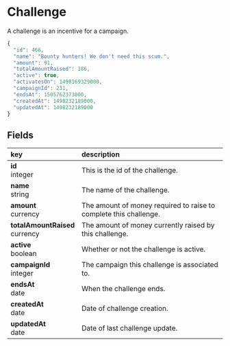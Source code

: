 # Challenge

A challenge is an incentive for a campaign.

```js
{
  "id": 466,
  "name": "Bounty hunters! We don't need this scum.",
  "amount": 91,
  "totalAmountRaised": 186,
  "active": true,
  "activatesOn": 1498169329000,
  "campaignId": 231,
  "endsAt": 1505762373000,
  "createdAt": 1498232189000,
  "updatedAt": 1498232189000
}
```

## Fields

|key|description|
|:---|:---|
|**id**<br>integer| This is the id of the challenge.
|**name**<br>string| The name of the challenge.
|**amount**<br>currency| The amount of money required to raise to complete this challenge.
|**totalAmountRaised**<br>currency| The amount of money currently raised by this challenge.
|**active**<br>boolean| Whether or not the challenge is active.
|**campaignId**<br>integer| The campaign this challenge is associated to.
|**endsAt**<br>date| When the challenge ends.
|**createdAt**<br>date| Date of challenge creation.
|**updatedAt**<br>date| Date of last challenge update.
